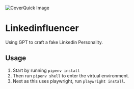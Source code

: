 ![CoverQuick Image](https://www.coverquick.co/coverquick-web.png "Title")
# Linkedinfluencer
Using GPT to craft a fake Linkedin Personality.



## Usage 
1. Start by running `pipenv install`
2. Then run `pipenv shell` to enter the virtual environment. 
3. Next as this uses playwright, run `playwright install`.
